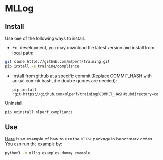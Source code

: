 # MLLog

## Install

Use one of the following ways to install.

- For development, you may download the latest version and install from local path:

```sh
git clone https://github.com/mlperf/training.git
pip install -e training/compliance
```

- Install from github at a specific commit (Replace COMMIT_HASH with actual commit hash, the double quotes are needed):
  ```
  pip install "git+https://github.com/mlperf/training@COMMIT_HASH#subdirectory=compliance"
  ```

Uninstall:

```sh
pip uninstall mlperf_compliance
```

## Use

[Here](examples/dummy_example.py) is an example of how to use the `mllog` package in benchmark codes. You can run the example by:

```sh
python3 -m mllog.examples.dummy_example 
```
